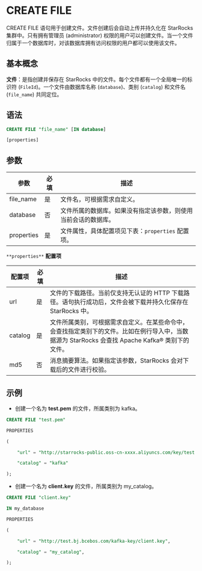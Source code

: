 # CREATE FILE

CREATE FILE 语句用于创建文件。文件创建后会自动上传并持久化在 StarRocks 集群中。只有拥有管理员 (administrator) 权限的用户可以创建文件。当一个文件归属于一个数据库时，对该数据库拥有访问权限的用户都可以使用该文件。

## 基本概念

**文件**：是指创建并保存在 StarRocks 中的文件。每个文件都有一个全局唯一的标识符 (`FileId`)。一个文件由数据库名称 (`database`)、类别 (`catalog`) 和文件名 (`file_name`) 共同定位。

## 语法

```SQL
CREATE FILE "file_name" [IN database]

[properties]
```

## 参数

| **参数**   | **必填** | **描述**                                                     |
| ---------- | -------- | ------------------------------------------------------------ |
| file_name  | 是       | 文件名，可根据需求自定义。                                   |
| database   | 否       | 文件所属的数据库。如果没有指定该参数，则使用当前会话的数据库。 |
| properties | 是       | 文件属性，具体配置项见下表：`properties` 配置项。            |

`**properties**` **配置项**

| **配置项** | **必填** | **描述**                                                     |
| ---------- | -------- | ------------------------------------------------------------ |
| url        | 是       | 文件的下载路径。当前仅支持无认证的 HTTP 下载路径。语句执行成功后，文件会被下载并持久化保存在 StarRocks 中。 |
| catalog    | 是       | 文件所属类别，可根据需求自定义。在某些命令中，会查找指定类别下的文件。比如在例行导入中，当数据源为 StarRocks 会查找 Apache Kafka® 类别下的文件。 |
| md5        | 否       | 消息摘要算法。如果指定该参数，StarRocks 会对下载后的文件进行校验。 |

## 示例

- 创建一个名为 **test.pem** 的文件，所属类别为 kafka。

```SQL
CREATE FILE "test.pem"

PROPERTIES

(

    "url" = "http://starrocks-public.oss-cn-xxxx.aliyuncs.com/key/test.pem",

    "catalog" = "kafka"

);
```

- 创建一个名为 **client.key** 的文件，所属类别为 my_catalog。

```SQL
CREATE FILE "client.key"

IN my_database

PROPERTIES

(

    "url" = "http://test.bj.bcebos.com/kafka-key/client.key",

    "catalog" = "my_catalog",

);
```
